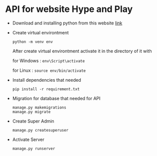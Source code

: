 # API for website Hype and Play

- Download and installing python from this website [link](https://www.python.org/downloads/)

- Create virtual environtment
    ```
    python -m venv env
    ```
    After create virtual environtment activate it in the directory of it with

    for Windows :
        ```
        env\Script\activate
        ```

    for Linux :
        ```
        source env/bin/activate
        ```

- Install dependencies that needed

    ```
    pip install -r requirement.txt
    ```

- Migration for database that needed for API

    ```
    manage.py makemigrations
    manage.py migrate
    ```

- Create Super Admin

    ```
    manage.py createsuperuser
    ```


- Activate Server

    ```
    manage.py runserver
    ```